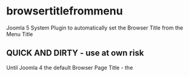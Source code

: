 # browsertitlefrommenu
 Joomla 5 System Plugin to automatically set the Browser Title from the Menu Title

## QUICK AND DIRTY - use at own risk
 Until Joomla 4 the default Browser Page Title - the <title> tag was generated from the *Menu Title* if it wasn't set manually.
 In Joomla 5 the default Browser Page Title is taken from the *Article Title*

 If you relied on the Menu Titles and don't feel like updating all the Page Titles by hand, you might find this here useful. 

 If you have ideas to improve on it, feel free. Just keep in mind that I am a complete GitHub noob ;)



## Install: 

1. Create folder "browsertitlefrommenu" in your /plugins/system folder
2. Copy browsertitlefrommenu.php and browsertitlefrommenu.xml into the new folder
3. Go to System > Install > Discover (or Extensions > Manage > Discover in the "old" alternative menu), hit "Discover" and install the plugin
4. Go to Plugins and enable plg_system_browsertitlefrommenu  
